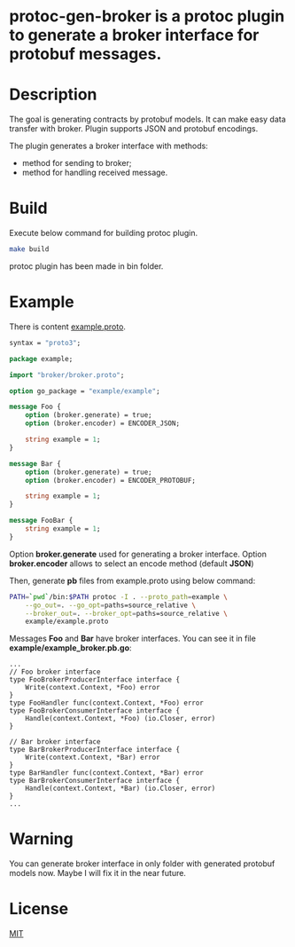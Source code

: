 # protoc-gen-broker is a protoc plugin to generate a broker interface for protobuf messages.

# Description
The goal is generating contracts by protobuf models. It can make easy data transfer with broker. Plugin supports JSON and protobuf encodings.

The plugin generates a broker interface with methods:
- method for sending to broker;
- method for handling received message.

# Build
Execute below command for building protoc plugin.
```sh
make build
```
protoc plugin has been made in bin folder.

# Example

There is content [example.proto](example/example.proto).
```protobuf
syntax = "proto3";

package example;

import "broker/broker.proto";

option go_package = "example/example";

message Foo {
    option (broker.generate) = true;
    option (broker.encoder) = ENCODER_JSON;

    string example = 1;
}

message Bar {
    option (broker.generate) = true;
    option (broker.encoder) = ENCODER_PROTOBUF;

    string example = 1;
}

message FooBar {
    string example = 1;
}
```

Option __broker.generate__ used for generating a broker interface. Option __broker.encoder__ allows to select an encode method (default __JSON__)

Then, generate __pb__ files from example.proto using below command:
```sh
PATH=`pwd`/bin:$PATH protoc -I . --proto_path=example \
    --go_out=. --go_opt=paths=source_relative \
    --broker_out=. --broker_opt=paths=source_relative \
    example/example.proto
```

Messages __Foo__ and __Bar__ have broker interfaces. You can see it in file __example/example_broker.pb.go__:
```golang
...
// Foo broker interface
type FooBrokerProducerInterface interface {
	Write(context.Context, *Foo) error
}
type FooHandler func(context.Context, *Foo) error
type FooBrokerConsumerInterface interface {
	Handle(context.Context, *Foo) (io.Closer, error)
}

// Bar broker interface
type BarBrokerProducerInterface interface {
	Write(context.Context, *Bar) error
}
type BarHandler func(context.Context, *Bar) error
type BarBrokerConsumerInterface interface {
	Handle(context.Context, *Bar) (io.Closer, error)
}
...
```

# Warning
You can generate broker interface in only folder with generated protobuf models now. Maybe I will fix it in the near future.

# License
[MIT](LICENSE)
